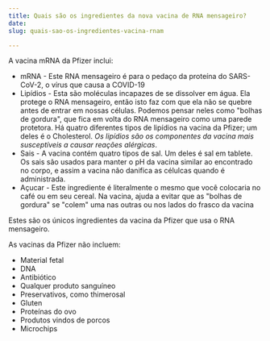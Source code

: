 ```yaml
---
title: Quais são os ingredientes da nova vacina de RNA mensageiro?
date: 
slug: quais-sao-os-ingredientes-vacina-rnam

---
```

A vacina mRNA da Pfizer inclui:

* mRNA - Este RNA mensageiro é para o pedaço da proteína do SARS-CoV-2, o vírus que causa a COVID-19
* Lipídios - Esta são moléculas incapazes de se dissolver em água. Ela protege o RNA mensageiro, então isto faz com que ela não se quebre antes de entrar em nossas células. Podemos pensar neles como "bolhas de gordura", que fica em volta do RNA mensageiro como uma parede protetora. Há quatro diferentes tipos de lipídios na vacina da Pfizer; um deles é o Cholesterol. _Os lipídios são os componentes da vacina mais susceptíveis a causar reações alérgicas_.
* Sais - A vacina contém quatro tipos de sal. Um deles é sal em tablete. Os sais são usados para manter o pH da vacina similar ao encontrado no corpo, e assim a vacina não danifica as célulcas quando é administrada.
* Açucar - Este ingrediente é literalmente o mesmo que você colocaria no café ou em seu cereal. Na vacina, ajuda a evitar que as "bolhas de gordura" se "colem" uma nas outras ou nos lados do frasco da vacina

Estes são os únicos ingredientes da vacina da Pfizer que usa o RNA mensageiro.

As vacinas da Pfizer não incluem:

* Material fetal
* DNA
* Antibiótico
* Qualquer produto sanguíneo
* Preservativos, como thimerosal
* Gluten
* Proteínas do ovo
* Produtos vindos de porcos
* Microchips